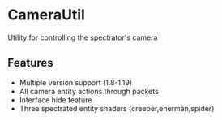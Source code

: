 # CameraUtil
Utility for controlling the spectrator's camera

## Features
* Multiple version support (1.8-1.19)
* All camera entity actions through packets
* Interface hide feature
* Three spectrated entity shaders (creeper,enerman,spider)
